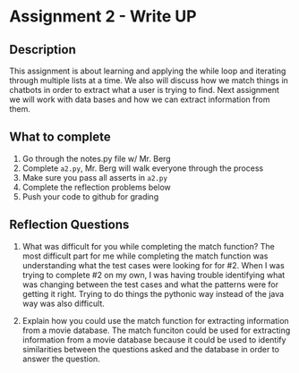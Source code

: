 # Assignment 2 - Write UP

## Description
This assignment is about learning and applying the while loop and iterating through multiple lists at a time.  We also will discuss how we match things in chatbots in order to extract what a user is trying to find.  Next assignment we will work with data bases and how we can extract information from them.

## What to complete
1. Go through the notes.py file w/ Mr. Berg
2. Complete `a2.py`, Mr. Berg will walk everyone through the process
3. Make sure you pass all asserts in `a2.py`
4. Complete the reflection problems below
5. Push your code to github for grading

## Reflection Questions
1. What was difficult for you while completing the match function?
The most difficult part for me while completing the match function was understanding
what the test cases were looking for for #2. When I was trying to complete #2 on 
my own, I was having trouble identifying what was changing between the test cases
and what the patterns were for getting it right. Trying to do things the pythonic way
instead of the java way was also difficult. 


2. Explain how you could use the match function for extracting information from a movie database.
The match funciton could be used for extracting information from a movie database because
it could be used to identify similarities between the questions asked and the database
in order to answer the question. 

